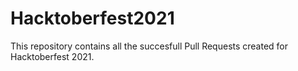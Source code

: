 # Hacktoberfest2021
This repository contains all the succesfull Pull Requests created for Hacktoberfest 2021.
